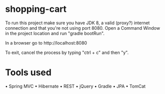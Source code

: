 # shopping-cart
To run this project make sure you have JDK 8, a valid (proxy?) internet connection and that you're not using port 8080. Open a Command Window in the project location and run "gradle bootRun".

In a browser go to http://localhost:8080

To exit, cancel the process by typing "ctrl + c" and then "y".

# Tools used
• Spring MVC
• Hibernate
• REST
• jQuery
• Gradle
• JPA
• TomCat
